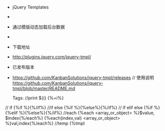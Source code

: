  * jQuery Templates
 * 
 * 通过模版动态加载后台数据
 * 
 * 下载地址
 * http://plugins.jquery.com/jquery-tmpl/  
 * 已发布版本
 * https://github.com/KanbanSolutions/jquery-tmpl/releases
// 使用说明
 https://github.com/KanbanSolutions/jquery-tmpl/blob/master/README.md
 
 
 
     Tags:
     //print
     ${i}
     {%=i%}
     
//   if
    {%if <condition> %}<action>{%/if%}
    //if else
    {%if <condition> %}<action>{%else%}<action>{%/if%}
//  if elif else 
    {%if <condition> %}<action>{%elif <condition> %}<action>{%else%}<action>{%/if%}
    //each
    {%each <array_or_object> %}$value, $index{%/each%}
    {%each(index,val) <array_or_object> %}val,index{%/each%}
    //temp
    {%tmpl <template>%}
//  js
    {%= js call %}
    //html js
    {%html js call %}
 


#rm#
-temp的id会导致重复引用而出错
-eg:$('#userInfo').tmpl(dt).appendF(0,true);






  #自定义的temp对于部分元素的兼容性不佳（比如table），为确保万无一失应该使用script标签
    <temp></temp>
    <script id='dt2' type="text/html"></script>
    
temp {
			display: none;
		}